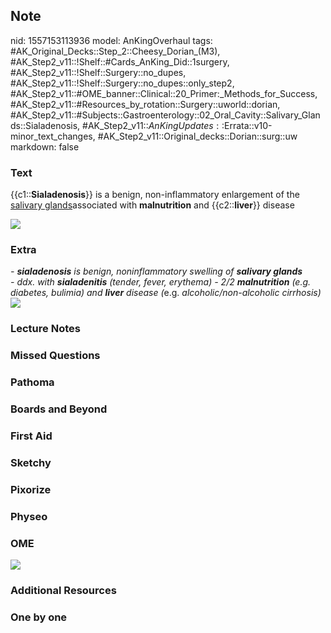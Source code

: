 ## Note
nid: 1557153113936
model: AnKingOverhaul
tags: #AK_Original_Decks::Step_2::Cheesy_Dorian_(M3), #AK_Step2_v11::!Shelf::#Cards_AnKing_Did::1surgery, #AK_Step2_v11::!Shelf::Surgery::no_dupes, #AK_Step2_v11::!Shelf::Surgery::no_dupes::only_step2, #AK_Step2_v11::#OME_banner::Clinical::20_Primer:_Methods_for_Success, #AK_Step2_v11::#Resources_by_rotation::Surgery::uworld::dorian, #AK_Step2_v11::#Subjects::Gastroenterology::02_Oral_Cavity::Salivary_Glands::Sialadenosis, #AK_Step2_v11::$AnKingUpdates::$Errata::v10-minor_text_changes, #AK_Step2_v11::Original_decks::Dorian::surg::uw
markdown: false

### Text
{{c1::<b>Sialadenosis</b>}} is a benign, non-inflammatory
enlargement of the <u>salivary glands</u>associated with
<b>malnutrition</b> and {{c2::<b>liver</b>}} disease
<div>
  <b><img src="paste-4266921159557121.jpg"></b>
</div>

### Extra
<div style="font-style: italic;"></div>
<div>
  <i>- <b>sialadenosis</b> is benign, noninflammatory swelling of
  <b>salivary glands</b></i>
</div>
<div>
  <i>- ddx. with <b>sialadenitis</b> (tender, fever, erythema)</i>
  <i>- 2/2 <b>malnutrition</b> (e.g. diabetes, bulimia) and
  <b>liver</b> disease (</i>e.g. <i>alcoholic/non-alcoholic
  cirrhosis)</i>
</div>
<div>
  <i><img src="paste-4263261847420929.jpg"></i>
</div>

### Lecture Notes


### Missed Questions


### Pathoma


### Boards and Beyond


### First Aid


### Sketchy


### Pixorize


### Physeo


### OME
<div class="ome-widget">
  <a href="https://onlinemeded.org/spa/surgery?ref=anki"><img src=
  "_OME_AnkiFlashcards_Topic_6.png"></a>
</div>

### Additional Resources


### One by one

